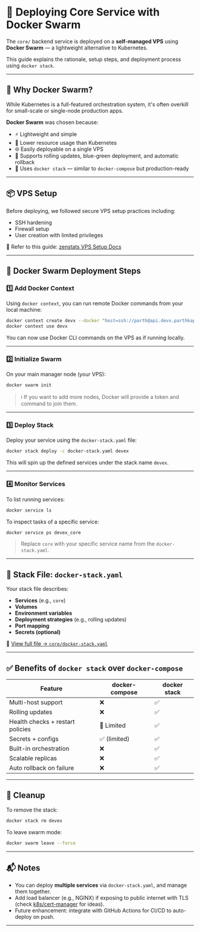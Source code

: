 # 🚀 Deploying Core Service with Docker Swarm

The `core/` backend service is deployed on a **self-managed VPS** using **Docker Swarm** — a lightweight alternative to Kubernetes.

This guide explains the rationale, setup steps, and deployment process using `docker stack`.

---

## 🧠 Why Docker Swarm?

While Kubernetes is a full-featured orchestration system, it's often overkill for small-scale or single-node production apps.

**Docker Swarm** was chosen because:

- ⚡ Lightweight and simple
- 💸 Lower resource usage than Kubernetes
- 🌐 Easily deployable on a single VPS
- 🔁 Supports rolling updates, blue-green deployment, and automatic rollback
- 🧱 Uses `docker stack` — similar to `docker-compose` but production-ready

---

## 📦 VPS Setup

Before deploying, we followed secure VPS setup practices including:

- SSH hardening
- Firewall setup
- User creation with limited privileges

📄 Refer to this guide:
[zenstats VPS Setup Docs](https://github.com/dreamsofcode-io/zenstats/blob/main/docs/vps-setup.md)

---

## 🐳 Docker Swarm Deployment Steps

### 1️⃣ Add Docker Context

Using `docker context`, you can run remote Docker commands from your local machine:

```bash
docker context create devx --docker "host=ssh://parth@api.devx.parthkapoor.me"
docker context use devx
````

You can now use Docker CLI commands on the VPS as if running locally.

---

### 2️⃣ Initialize Swarm

On your main manager node (your VPS):

```bash
docker swarm init
```

> ℹ️ If you want to add more nodes, Docker will provide a token and command to join them.

---

### 3️⃣ Deploy Stack

Deploy your service using the `docker-stack.yaml` file:

```bash
docker stack deploy -c docker-stack.yaml devex
```

This will spin up the defined services under the stack name `devex`.

---

### 4️⃣ Monitor Services

To list running services:

```bash
docker service ls
```

To inspect tasks of a specific service:

```bash
docker service ps devex_core
```

> Replace `core` with your specific service name from the `docker-stack.yaml`.

---

## 📄 Stack File: `docker-stack.yaml`

Your stack file describes:

* **Services** (e.g., `core`)
* **Volumes**
* **Environment variables**
* **Deployment strategies** (e.g., rolling updates)
* **Port mapping**
* **Secrets (optional)**

📄 [View full file → `core/docker-stack.yaml`](https://github.com/ParthKapoor-dev/devex/blob/main/core/docker-stack.yaml)

---

## ✅ Benefits of `docker stack` over `docker-compose`

| Feature                          | docker-compose | docker stack |
| -------------------------------- | -------------- | ------------ |
| Multi-host support               | ❌              | ✅            |
| Rolling updates                  | ❌              | ✅            |
| Health checks + restart policies | 🔄 Limited     | ✅            |
| Secrets + configs                | ✅ (limited)    | ✅            |
| Built-in orchestration           | ❌              | ✅            |
| Scalable replicas                | ❌              | ✅            |
| Auto rollback on failure         | ❌              | ✅            |

---

## 🧹 Cleanup

To remove the stack:

```bash
docker stack rm devex
```

To leave swarm mode:

```bash
docker swarm leave --force
```

---

## 📬 Notes

* You can deploy **multiple services** via `docker-stack.yaml`, and manage them together.
* Add load balancer (e.g., NGINX) if exposing to public internet with TLS (check [k8s/cert-manager](../../k8s) for ideas).
* Future enhancement: integrate with GitHub Actions for CI/CD to auto-deploy on push.

---
